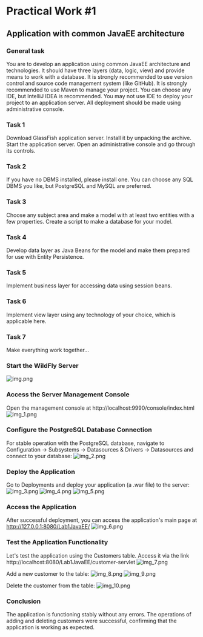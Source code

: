 # Practical Work #1
## Application with common JavaEE architecture
### General task
You are to develop an application using common JavaEE architecture and technologies. It should have three layers (data, logic, view) and provide means to work with a database.
It is strongly recommended to use version control and source code management system (like GitHub).
It is strongly recommended to use Maven to manage your project.
You can choose any IDE, but IntelliJ IDEA is recommended.
You may not use IDE to deploy your project to an application server. All deployment should be made using administrative console.

### Task 1
Download GlassFish application server.
Install it by unpacking the archive.
Start the application server.
Open an administrative console and go through its controls.

### Task 2
If you have no DBMS installed, please install one. You can choose any SQL DBMS you like, but PostgreSQL and MySQL are preferred.

### Task 3
Choose any subject area and make a model with at least two entities with a few properties.
Create a script to make a database for your model.

### Task 4
Develop data layer as Java Beans for the model and make them prepared for use with Entity Persistence.

### Task 5
Implement business layer for accessing data using session beans.

### Task 6
Implement view layer using any technology of your choice, which is applicable here.

### Task 7
Make everything work together…

### Start the WildFly Server
![img.png](images/img.png)

### Access the Server Management Console
Open the management console at http://localhost:9990/console/index.html
![img_1.png](images/img_1.png)

### Configure the PostgreSQL Database Connection
For stable operation with the PostgreSQL database, navigate to Configuration → Subsystems → Datasources & Drivers → Datasources and connect to your database:
![img_2.png](images/img_2.png)

### Deploy the Application
Go to Deployments and deploy your application (a .war file) to the server:
![img_3.png](images/img_3.png)
![img_4.png](images/img_4.png)
![img_5.png](images/img_5.png)

### Access the Application
After successful deployment, you can access the application's main page at http://127.0.0.1:8080/Lab1JavaEE/
![img_6.png](images/img_6.png)

### Test the Application Functionality
Let's test the application using the Customers table. Access it via the link http://localhost:8080/Lab1JavaEE/customer-servlet
![img_7.png](images/img_7.png)

Add a new customer to the table:
![img_8.png](images/img_8.png)
![img_9.png](images/img_9.png)

Delete the customer from the table:
![img_10.png](images/img_10.png)

### Conclusion
The application is functioning stably without any errors. The operations of adding and deleting customers were successful, confirming that the application is working as expected.